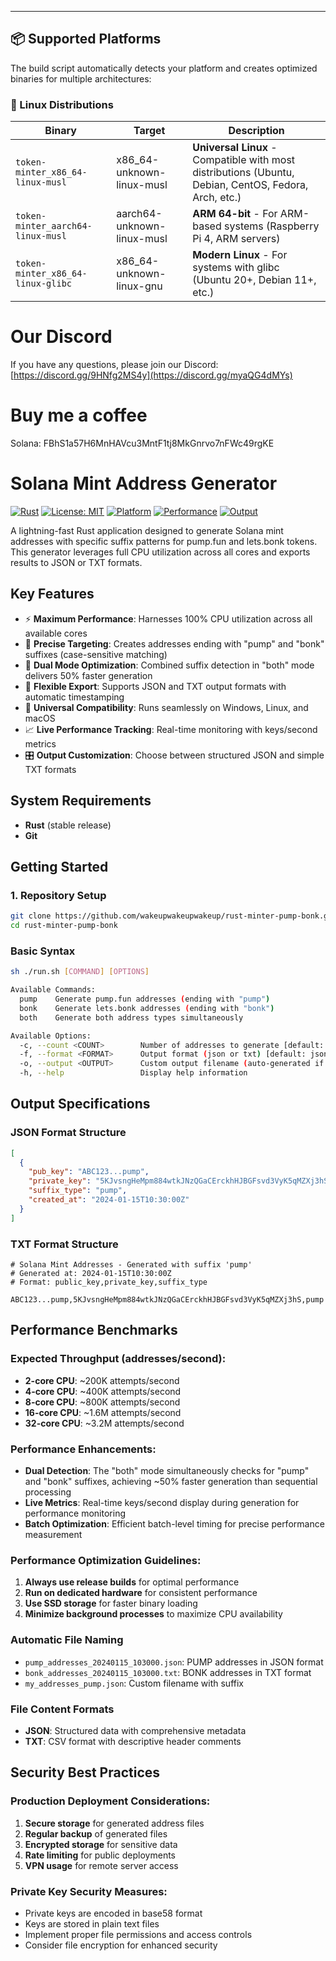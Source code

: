 ---

## 📦 Supported Platforms

The build script automatically detects your platform and creates optimized binaries for multiple architectures:

### 🐧 Linux Distributions

| Binary                            | Target                     | Description                                                                                           |
| --------------------------------- | -------------------------- | ----------------------------------------------------------------------------------------------------- |
| `token-minter_x86_64-linux-musl`  | x86_64-unknown-linux-musl  | **Universal Linux** - Compatible with most distributions (Ubuntu, Debian, CentOS, Fedora, Arch, etc.) |
| `token-minter_aarch64-linux-musl` | aarch64-unknown-linux-musl | **ARM 64-bit** - For ARM-based systems (Raspberry Pi 4, ARM servers)                                  |
| `token-minter_x86_64-linux-glibc` | x86_64-unknown-linux-gnu   | **Modern Linux** - For systems with glibc (Ubuntu 20+, Debian 11+, etc.)                              |

# Our Discord

If you have any questions, please join our Discord: [https://discord.gg/9HNfg2MS4y](https://discord.gg/myaQG4dMYs)

# Buy me a coffee

Solana: FBhS1a57H6MnHAVcu3MntF1tj8MkGnrvo7nFWc49rgKE

# Solana Mint Address Generator

[![Rust](https://img.shields.io/badge/Rust-1.70+-orange.svg)](https://www.rust-lang.org/)
[![License: MIT](https://img.shields.io/badge/License-MIT-yellow.svg)](https://opensource.org/licenses/MIT)
[![Platform](https://img.shields.io/badge/Platform-Windows%20%7C%20Linux%20%7C%20macOS-blue.svg)](https://github.com/ReactOnAuth/Rust-Minter-Pump-Bonk)
[![Performance](https://img.shields.io/badge/Performance-1M%2B%20attempts%2Fs-green.svg)](https://github.com/ReactOnAuth/Rust-Minter-Pump-Bonk)
[![Output](https://img.shields.io/badge/Output-JSON%20%7C%20TXT-purple.svg)](https://github.com/ReactOnAuth/Rust-Minter-Pump-Bonk)

A lightning-fast Rust application designed to generate Solana mint addresses with specific suffix patterns for pump.fun and lets.bonk tokens. This generator leverages full CPU utilization across all cores and exports results to JSON or TXT formats.

## Key Features

- ⚡ **Maximum Performance**: Harnesses 100% CPU utilization across all available cores
- 🎯 **Precise Targeting**: Creates addresses ending with "pump" and "bonk" suffixes (case-sensitive matching)
- 🚀 **Dual Mode Optimization**: Combined suffix detection in "both" mode delivers 50% faster generation
- 💾 **Flexible Export**: Supports JSON and TXT output formats with automatic timestamping
- 🔧 **Universal Compatibility**: Runs seamlessly on Windows, Linux, and macOS
- 📈 **Live Performance Tracking**: Real-time monitoring with keys/second metrics
- 🎛️ **Output Customization**: Choose between structured JSON and simple TXT formats

## System Requirements

- **Rust** (stable release)
- **Git**

## Getting Started

### 1. Repository Setup

```bash
git clone https://github.com/wakeupwakeupwakeup/rust-minter-pump-bonk.git
cd rust-minter-pump-bonk
```

### Basic Syntax

```bash
sh ./run.sh [COMMAND] [OPTIONS]

Available Commands:
  pump    Generate pump.fun addresses (ending with "pump")
  bonk    Generate lets.bonk addresses (ending with "bonk")
  both    Generate both address types simultaneously

Available Options:
  -c, --count <COUNT>        Number of addresses to generate [default: 1]
  -f, --format <FORMAT>      Output format (json or txt) [default: json]
  -o, --output <OUTPUT>      Custom output filename (auto-generated if omitted)
  -h, --help                 Display help information
```

## Output Specifications

### JSON Format Structure

```json
[
  {
    "pub_key": "ABC123...pump",
    "private_key": "5KJvsngHeMpm884wtkJNzQGaCErckhHJBGFsvd3VyK5qMZXj3hS",
    "suffix_type": "pump",
    "created_at": "2024-01-15T10:30:00Z"
  }
]
```

### TXT Format Structure

```
# Solana Mint Addresses - Generated with suffix 'pump'
# Generated at: 2024-01-15T10:30:00Z
# Format: public_key,private_key,suffix_type

ABC123...pump,5KJvsngHeMpm884wtkJNzQGaCErckhHJBGFsvd3VyK5qMZXj3hS,pump
```

## Performance Benchmarks

### Expected Throughput (addresses/second):

- **2-core CPU**: ~200K attempts/second
- **4-core CPU**: ~400K attempts/second
- **8-core CPU**: ~800K attempts/second
- **16-core CPU**: ~1.6M attempts/second
- **32-core CPU**: ~3.2M attempts/second

### Performance Enhancements:

- **Dual Detection**: The "both" mode simultaneously checks for "pump" and "bonk" suffixes, achieving ~50% faster generation than sequential processing
- **Live Metrics**: Real-time keys/second display during generation for performance monitoring
- **Batch Optimization**: Efficient batch-level timing for precise performance measurement

### Performance Optimization Guidelines:

1. **Always use release builds** for optimal performance
2. **Run on dedicated hardware** for consistent performance
3. **Use SSD storage** for faster binary loading
4. **Minimize background processes** to maximize CPU availability

### Automatic File Naming

- `pump_addresses_20240115_103000.json`: PUMP addresses in JSON format
- `bonk_addresses_20240115_103000.txt`: BONK addresses in TXT format
- `my_addresses_pump.json`: Custom filename with suffix

### File Content Formats

- **JSON**: Structured data with comprehensive metadata
- **TXT**: CSV format with descriptive header comments

## Security Best Practices

### Production Deployment Considerations:

1. **Secure storage** for generated address files
2. **Regular backup** of generated files
3. **Encrypted storage** for sensitive data
4. **Rate limiting** for public deployments
5. **VPN usage** for remote server access

### Private Key Security Measures:

- Private keys are encoded in base58 format
- Keys are stored in plain text files
- Implement proper file permissions and access controls
- Consider file encryption for enhanced security
